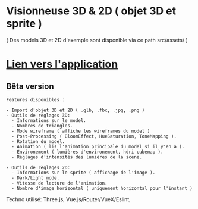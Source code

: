 # Visionneuse 3D & 2D ( objet 3D et sprite )

( Des models 3D et 2D d'exemple sont disponible via ce path src/assets/ )

# <a href="https://3d-inspector.netlify.app/#/" target="_blank"> Lien vers l'application</a>

## Bêta version 
```
Features disponibles :

- Import d'objet 3D et 2D ( .glb, .fbx, .jpg, .png ) 
- Outils de règlages 3D:
  - Informations sur le model.
  - Nombres de triangles.
  - Mode wireframe ( affiche les wireframes du model )
  - Post-Processing ( BloomEffect, HueSaturation, ToneMapping ).
  - Rotation du model.
  - Animation ( lis l'animation principale du model si il y'en a ).
  - Environement ( lumières d'environement, hdri cubemap ).
  - Règlages d'intensités des lumières de la scene.

- Outils de règlages 2D:
  - Informations sur le sprite ( affichage de l'image ).
  - Dark/Light mode.
  - Vitesse de lecture de l'animation.
  - Nombre d'image horizontal ( uniquement horizontal pour l'instant ) 
```

Techno utilisé:
Three.js, Vue.js/Router/VueX/Eslint, 
